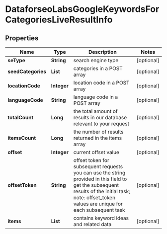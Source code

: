 # DataforseoLabsGoogleKeywordsForCategoriesLiveResultInfo


## Properties

| Name | Type | Description | Notes |
|------------ | ------------- | ------------- | -------------|
**seType** | **String** | search engine type |[optional]|
**seedCategories** | **List<Integer>** | categories in a POST array |[optional]|
**locationCode** | **Integer** | location code in a POST array |[optional]|
**languageCode** | **String** | language code in a POST array |[optional]|
**totalCount** | **Long** | the total amount of results in our database relevant to your request |[optional]|
**itemsCount** | **Long** | the number of results returned in the items array |[optional]|
**offset** | **Integer** | current offset value |[optional]|
**offsetToken** | **String** | offset token for subsequent requests<br>you can use the string provided in this field to get the subsequent results of the initial task;<br>note: offset_token values are unique for each subsequent task |[optional]|
**items** | **List<KeywordDataInfo>** | contains keyword ideas and related data |[optional]|